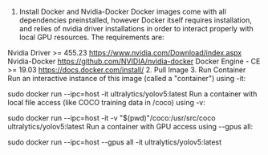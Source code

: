 

<!--
 * @version:
 * @Author:  StevenJokess https://github.com/StevenJokess
 * @Date: 2020-12-17 21:11:37
 * @LastEditors:  StevenJokess https://github.com/StevenJokess
 * @LastEditTime: 2020-12-17 21:47:43
 * @Description:
 * @TODO::
 * @Reference:https://github.com/ultralytics/yolov5/wiki/Docker-Quickstart
 * GPU开发环境 - xyoungli的文章 - 知乎
https://zhuanlan.zhihu.com/p/85789000
-->

1. Install Docker and Nvidia-Docker
Docker images come with all dependencies preinstalled, however Docker itself requires installation, and relies of nvidia driver installations in order to interact properly with local GPU resources. The requirements are:

Nvidia Driver >= 455.23 https://www.nvidia.com/Download/index.aspx
Nvidia-Docker https://github.com/NVIDIA/nvidia-docker
Docker Engine - CE >= 19.03 https://docs.docker.com/install/
2. Pull Image
3. Run Container
Run an interactive instance of this image (called a "container") using -it:

sudo docker run --ipc=host -it ultralytics/yolov5:latest
Run a container with local file access (like COCO training data in /coco) using -v:

sudo docker run --ipc=host -it -v "$(pwd)"/coco:/usr/src/coco ultralytics/yolov5:latest
Run a container with GPU access using --gpus all:

sudo docker run --ipc=host --gpus all -it ultralytics/yolov5:latest
